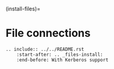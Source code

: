 (install-files)=

# File connections

```{eval-rst}
.. include:: ../../README.rst
    :start-after: .. _files-install:
    :end-before: With Kerberos support
```
